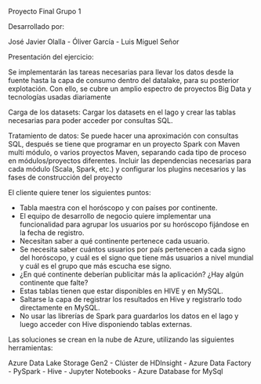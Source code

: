 Proyecto Final Grupo 1

Desarrollado por:

José Javier Olalla - Óliver García - Luis Miguel Señor

Presentación del ejercicio:

Se implementarán las tareas necesarias para llevar los datos desde la fuente hasta la capa de consumo dentro del datalake, para su posterior explotación. Con ello, se cubre un amplio espectro de proyectos Big Data y tecnologías usadas diariamente

Carga de los datasets:
Cargar los datasets en el lago y crear las tablas necesarias para poder acceder por consultas SQL.

Tratamiento de datos:
Se puede hacer una aproximación con consultas SQL, después se tiene que programar en un proyecto Spark con Maven multi módulo, o varios proyectos Maven, separando cada tipo de proceso en módulos/proyectos diferentes. Incluir las dependencias necesarias para cada módulo (Scala, Spark, etc.) y configurar los plugins necesarios y las fases de construcción del proyecto

El cliente quiere tener los siguientes puntos: 

 - Tabla maestra con el horóscopo y con países por continente. 
 - El equipo de desarrollo de negocio quiere implementar una funcionalidad para agrupar los usuarios por su horóscopo fijándose en la fecha de registro.  
 - Necesitan saber a qué continente pertenece cada usuario.
 - Se necesita saber cuántos usuarios por país pertenecen a cada signo del horóscopo, y cuál es el signo que tiene más usuarios a nivel mundial y cuál es el grupo que más escucha ese signo. 
 - ¿En qué continente deberían publicitar más la aplicación? ¿Hay algún continente que falte?  
 - Estas tablas tienen que estar disponibles en HIVE y en MySQL.
 - Saltarse la capa de registrar los resultados en Hive y registrarlo todo directamente en MySQL.
 - No usar las librerías de Spark para guardarlos los datos en el lago y luego acceder con Hive disponiendo tablas externas.

Las soluciones se crean en la nube de Azure, utilizando las siguientes herramientas:

Azure Data Lake Storage Gen2 - Clúster de HDInsight - Azure Data Factory - PySpark - Hive - Jupyter Notebooks - Azure Database for MySql
